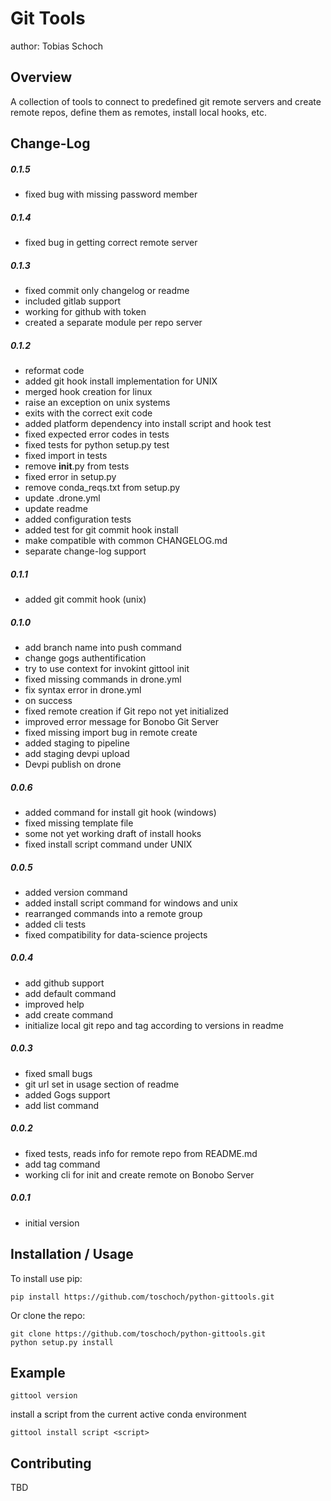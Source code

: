 Git Tools
===============================
author: Tobias Schoch

Overview
--------

A collection of tools to connect to predefined git remote servers and create remote repos, define them as remotes, install local hooks, etc.


Change-Log
----------
##### 0.1.5
* fixed bug with missing password member

##### 0.1.4
* fixed bug in getting correct remote server

##### 0.1.3
* fixed commit only changelog or readme
* included gitlab support
* working for github with token
* created a separate module per repo server

##### 0.1.2
* reformat code
* added git hook install implementation for UNIX
* merged hook creation for linux
* raise an exception on unix systems
* exits with the correct exit code
* added platform dependency into install script and hook test
* fixed expected error codes in tests
* fixed tests for python setup.py test
* fixed import in tests
* remove __init__.py from tests
* fixed error in setup.py
* remove conda_reqs.txt from setup.py
* update .drone.yml
* update readme
* added configuration tests
* added test for git commit hook install
* make compatible with common CHANGELOG.md
* separate change-log support

##### 0.1.1
* added git commit hook (unix)

##### 0.1.0
* add branch name into push command
* change gogs authentification
* try to use context for invokint gittool init
* fixed missing commands in drone.yml
* fix syntax error in drone.yml
* on success
* fixed remote creation if Git repo not yet initialized
* improved error message for Bonobo Git Server
* fixed missing import bug in remote create
* added staging to pipeline
* add staging devpi upload
* Devpi publish on drone

##### 0.0.6
* added command for install git hook (windows)
* fixed missing template file
* some not yet working draft of install hooks
* fixed install script command under UNIX

##### 0.0.5
* added version command
* added install script command for windows and unix
* rearranged commands into a remote group
* added cli tests
* fixed compatibility for data-science projects
##### 0.0.4
* add github support
* add default command
* improved help
* add create command
* initialize local git repo and tag according to versions in readme

##### 0.0.3
* fixed small bugs
* git url set in usage section of readme
* added Gogs support
* add list command

##### 0.0.2
* fixed tests, reads info for remote repo from README.md
* add tag command
* working cli for init and create remote on Bonobo Server

##### 0.0.1
* initial version


Installation / Usage
--------------------

To install use pip:

```
pip install https://github.com/toschoch/python-gittools.git
```


Or clone the repo:

```
git clone https://github.com/toschoch/python-gittools.git
python setup.py install
```

Example
-------

```
gittool version
```

install a script from the current active conda environment

```
gittool install script <script>
```

Contributing
------------

TBD